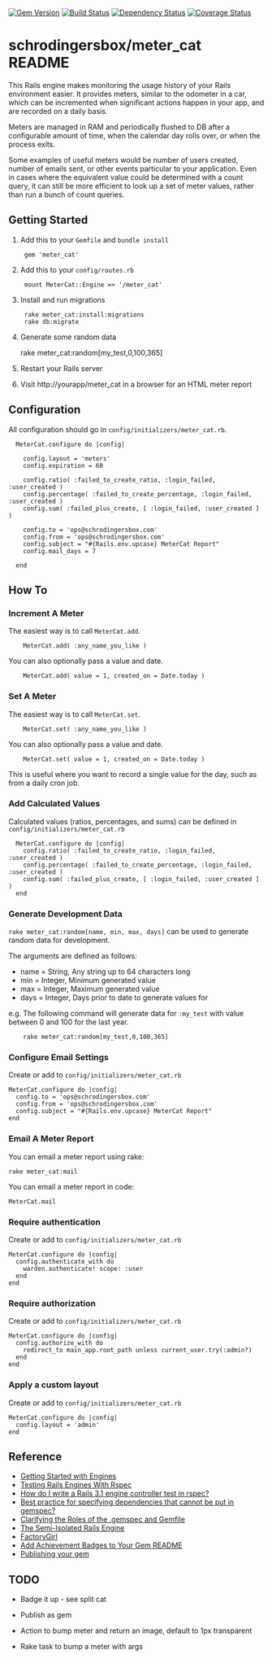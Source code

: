 [![Gem Version](https://badge.fury.io/rb/meter_cat.png)](http://badge.fury.io/rb/meter_cat)
[![Build Status](https://travis-ci.org/schrodingersbox/meter_cat.svg?branch=master)](https://travis-ci.org/schrodingersbox/meter_cat)
[![Dependency Status](https://gemnasium.com/schrodingersbox/meter_cat.png)](https://gemnasium.com/schrodingersbox/meter_cat)
[![Coverage Status](https://coveralls.io/repos/schrodingersbox/meter_cat/badge.png)](https://coveralls.io/r/schrodingersbox/meter_cat)


# schrodingersbox/meter_cat README

This Rails engine makes monitoring the usage history of your Rails environment easier.
It provides meters, similar to the odometer in a car, which can be incremented
when significant actions happen in your app, and are recorded on a daily basis.

Meters are managed in RAM and periodically flushed to DB after a configurable amount of time,
when the calendar day rolls over, or when the process exits.

Some examples of useful meters would be number of users created, number of emails sent, or
other events particular to your application.  Even in cases where the equivalent value could be
determined with a count query, it can still be more efficient to look up a set of meter values,
rather than run a bunch of count queries.

## Getting Started

1. Add this to your `Gemfile` and `bundle install`

		gem 'meter_cat'

2. Add this to your `config/routes.rb`

		mount MeterCat::Engine => '/meter_cat'

3. Install and run migrations

        rake meter_cat:install:migrations
        rake db:migrate

4. Generate some random data

    rake meter_cat:random[my_test,0,100,365]

5. Restart your Rails server

6.  Visit http://yourapp/meter_cat in a browser for an HTML meter report

## Configuration

  All configuration should go in `config/initializers/meter_cat.rb`.

      MeterCat.configure do |config|

        config.layout = 'meters'
        config.expiration = 60

        config.ratio( :failed_to_create_ratio, :login_failed, :user_created )
        config.percentage( :failed_to_create_percentage, :login_failed, :user_created )
        config.sum( :failed_plus_create, [ :login_failed, :user_created ] )

        config.to = 'ops@schrodingersbox.com'
        config.from = 'ops@schrodingersbox.com'
        config.subject = "#{Rails.env.upcase} MeterCat Report"
        config.mail_days = 7

      end

## How To

### Increment A Meter

The easiest way is to call `MeterCat.add`.

        MeterCat.add( :any_name_you_like )

You can also optionally pass a value and date.

        MeterCat.add( value = 1, created_on = Date.today )

### Set A Meter

The easiest way is to call `MeterCat.set`.

        MeterCat.set( :any_name_you_like )

You can also optionally pass a value and date.

        MeterCat.set( value = 1, created_on = Date.today )

This is useful where you want to record a single value for the day, such as from a daily cron job.

### Add Calculated Values

Calculated values (ratios, percentages, and sums) can be defined in `config/initializers/meter_cat.rb`

      MeterCat.configure do |config|
        config.ratio( :failed_to_create_ratio, :login_failed, :user_created )
        config.percentage( :failed_to_create_percentage, :login_failed, :user_created )
        config.sum( :failed_plus_create, [ :login_failed, :user_created ] )
      end

### Generate Development Data

`rake meter_cat:random[name, min, max, days]` can be used to generate random data for development.

The arguments are defined as follows:

 * name = String, Any string up to 64 characters long
 * min = Integer, Minimum generated value
 * max = Integer, Maximum generated value
 * days = Integer, Days prior to date to generate values for

e.g. The following command will generate data for `:my_test` with value between 0 and 100 for the last year.

        rake meter_cat:random[my_test,0,100,365]

### Configure Email Settings

Create or add to `config/initializers/meter_cat.rb`

    MeterCat.configure do |config|
      config.to = 'ops@schrodingersbox.com'
      config.from = 'ops@schrodingersbox.com'
      config.subject = "#{Rails.env.upcase} MeterCat Report"
    end

### Email A Meter Report

You can email a meter report using rake:

    rake meter_cat:mail

You can email a meter report in code:

    MeterCat.mail

### Require authentication

Create or add to `config/initializers/meter_cat.rb`

    MeterCat.configure do |config|
      config.authenticate_with do
        warden.authenticate! scope: :user
      end
    end

### Require authorization

Create or add to `config/initializers/meter_cat.rb`

    MeterCat.configure do |config|
      config.authorize_with do
        redirect_to main_app.root_path unless current_user.try(:admin?)
      end
    end

### Apply a custom layout

Create or add to `config/initializers/meter_cat.rb`

    MeterCat.configure do |config|
      config.layout = 'admin'
    end

## Reference

 * [Getting Started with Engines](http://edgeguides.rubyonrails.org/engines.html)
 * [Testing Rails Engines With Rspec](http://whilefalse.net/2012/01/25/testing-rails-engines-rspec/)
 * [How do I write a Rails 3.1 engine controller test in rspec?](http://stackoverflow.com/questions/5200654/how-do-i-write-a-rails-3-1-engine-controller-test-in-rspec)
 * [Best practice for specifying dependencies that cannot be put in gemspec?](https://groups.google.com/forum/?fromgroups=#!topic/ruby-bundler/U7FMRAl3nJE)
 * [Clarifying the Roles of the .gemspec and Gemfile](http://yehudakatz.com/2010/12/16/clarifying-the-roles-of-the-gemspec-and-gemfile/)
 * [The Semi-Isolated Rails Engine](http://bibwild.wordpress.com/2012/05/10/the-semi-isolated-rails-engine/)
 * [FactoryGirl](https://github.com/thoughtbot/factory_girl)
 * [Add Achievement Badges to Your Gem README](http://elgalu.github.io/2013/add-achievement-badges-to-your-gem-readme/)
 * [Publishing your gem](http://guides.rubygems.org/publishing/)

## TODO

 * Badge it up - see split cat

 * Publish as gem

 * Action to bump meter and return an image, default to 1px transparent
 * Rake task to bump a meter with args
